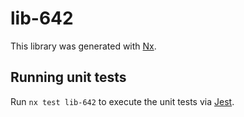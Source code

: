 # lib-642

This library was generated with [Nx](https://nx.dev).

## Running unit tests

Run `nx test lib-642` to execute the unit tests via [Jest](https://jestjs.io).
